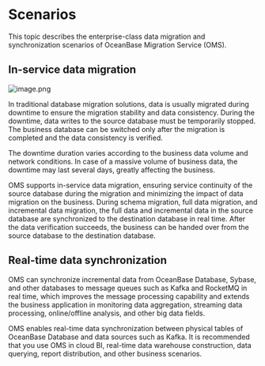 Scenarios 
==============================

This topic describes the enterprise-class data migration and synchronization scenarios of OceanBase Migration Service (OMS).

In-service data migration 
----------------------------------------------

![image.png](https://help-static-aliyun-doc.aliyuncs.com/assets/img/en-US/6074229461/p176416.png "image.png")

In traditional database migration solutions, data is usually migrated during downtime to ensure the migration stability and data consistency. During the downtime, data writes to the source database must be temporarily stopped. The business database can be switched only after the migration is completed and the data consistency is verified.

The downtime duration varies according to the business data volume and network conditions. In case of a massive volume of business data, the downtime may last several days, greatly affecting the business.

OMS supports in-service data migration, ensuring service continuity of the source database during the migration and minimizing the impact of data migration on the business. During schema migration, full data migration, and incremental data migration, the full data and incremental data in the source database are synchronized to the destination database in real time. After the data verification succeeds, the business can be handed over from the source database to the destination database.

Real-time data synchronization 
---------------------------------------------------

OMS can synchronize incremental data from OceanBase Database, Sybase, and other databases to message queues such as Kafka and RocketMQ in real time, which improves the message processing capability and extends the business application in monitoring data aggregation, streaming data processing, online/offline analysis, and other big data fields.

OMS enables real-time data synchronization between physical tables of OceanBase Database and data sources such as Kafka. It is recommended that you use OMS in cloud BI, real-time data warehouse construction, data querying, report distribution, and other business scenarios.









